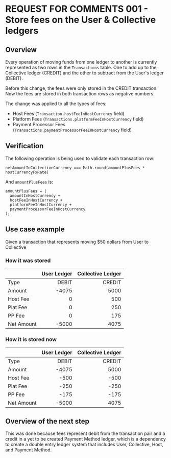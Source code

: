 # REQUEST FOR COMMENTS 001 - Store fees on the User & Collective ledgers

## Overview

Every operation of moving funds from one ledger to another is
currently represented as two rows in the `Transactions` table. One to
add up to the Collective ledger (CREDIT) and the other to subtract
from the User's ledger (DEBIT).

Before this change, the fees were only stored in the CREDIT
transaction. Now the fees are stored in both transaction rows as
negative numbers.

The change was applied to all the types of fees:

- Host Fees (`Transaction.hostFeeInHostCurrency` field)
- Platform Fees (`Transactions.platformFeeInHostCurrency` field)
- Payment Processor Fees
  (`Transactions.paymentProcessorFeeInHostCurrency` field)

## Verification

The following operation is being used to validate each transaction
row:

```
netAmountInCollectiveCurrency === Math.round(amountPlusFees * hostCurrencyFxRate)
```

And `amountPlusFees` is:

```
amountPlusFees = (
  amountInHostCurrency +
  hostFeeInHostCurrency +
  platformFeeInHostCurrency +
  paymentProcessorFeeInHostCurrency
);
```

## Use case example

Given a transaction that represents moving \$50 dollars from User to
Collective

### How it was stored

|            | User Ledger | Collective Ledger |
| ---------- | ----------: | ----------------: |
| Type       |       DEBIT |            CREDIT |
| Amount     |       -4075 |              5000 |
| Host Fee   |           0 |               500 |
| Plat Fee   |           0 |               250 |
| PP Fee     |           0 |               175 |
| Net Amount |       -5000 |              4075 |

### How it is stored now

|            | User Ledger | Collective Ledger |
| ---------- | ----------: | ----------------: |
| Type       |       DEBIT |            CREDIT |
| Amount     |       -4075 |              5000 |
| Host Fee   |        -500 |              -500 |
| Plat Fee   |        -250 |              -250 |
| PP Fee     |        -175 |              -175 |
| Net Amount |       -5000 |              4075 |

## Overview of the next step

This was done because fees represent debit from the transaction pair
and a credit in a yet to be created Payment Method ledger, which is a
dependency to create a double entry ledger system that includes User,
Collective, Host, and Payment Method.
